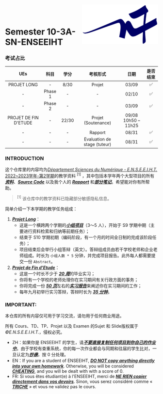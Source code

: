 <div class="logo"><img src="logon7.png" width="250px" align="right"></div>

<br>
<br>

# Semester 10-3A-SN-ENSEEIHT

### 考试占比

|          UEs          |  科目   | 学分  |           考核形式           |          日期          | 是否结束 |
| :-------------------: | :-----: | :---: | :--------------------------: | :--------------------: | :------: |
|      PROJET LONG      |    -    | 8/30  |            Projet            |         03/09          |    ✅     |
|           -           | Phase 1 |   -   |              -               |         02/10          |    ✅     |
|           -           | Phase 2 |   -   |              -               |         03/09          |    ✅     |
| PROJET DE FIN D'ETUDE |    -    | 22/30 |    Projet<br>(Soutenance)    | 09/08<br>10h50 – 11h25 |          |
|           -           |    -    |   -   |           Rapport            |         08/31          |    ✅     |
|           -           |    -    |   -   | Evaluation de stage (tuteur) |         08/31          |    ✅     |



### INTRODUCTION

这个仓库里的内容均为[*Département Sciences du Numérique - E.N.S.E.E.I.H.T.* 2022~2023学年-第2学期](http://formations.enseeiht.fr/fr/offre-de-formations/diplome-d-ingenieur-FC_DI/diplome-D/ingenieur-enseeiht-informatique-et-telecommunications-program-n7i5-171/ingenieur-enseeiht-informatique-et-telecommunications-3eme-annee-subprogram-n7i53-181/annee-3a-informatique-et-telecommunication-sn-NEEN/choix-de-parc-semestre-10-3a-info-et-telecom-sn-N0EN.html)的教学资料 $^{[1]}$ ，其中包括本学年两个大型项目的所有<u>***资料***</u>、<u>***Source Code***</u> 以及我个人的 <u>***Rapport***</u> 和<u>***部分笔记***</u>。希望能对你有所帮助。

> $^{[1]}$ 该仓库中的教学资料已隐藏部分敏感隐私信息。

简单介绍一下本学期的教学任务组成：

1. <u>***Projet Long***</u>：
   - 这是一个横跨两个学期的<u>***小组项目***</u>（3～5 人），开始于 S9 学期中期（主要进行资料检索和归纳等前期任务）；
   - 结束于 S10 学期初期（编码阶段，有一个月的时间全日制的完成该阶段任务）；
   - 项目结束后会举行小组答辩（英文）。答辩组成员由若干学校老师和企业老师组成。时长为 `小组人数 * 5` 分钟，并完成项目报告。此外每人都需要提交一份 `Abstract`。
2. <u>***Projet de Fin d'Etude***</u>：
   - 这是一个时长不少于 <u>***20 周***</u>的毕业实习；
   - 你将有一个学校的老师处理你在实习期间有关行政方面的事务；
   - 你将完成一份 <u>***50 页***</u>左右的<u>***实习报告***</u>来阐述你在实习期间的工作；
   - 每年九月初举行实习答辩，答辩时长为 <u>***35 分钟***</u>。


### IMPORTANT: 

本仓库的所有内容仅可用于学习交流，请勿用于任何商业用途。

所有 Cours、TD、TP、Projet 以及 Examen 的Sujet 和 Slide版权属于 *©E.N.S.E.E.I.H.T.*，侵权必究。

  * ZH：如果你是 ENSEEIHT 的学生，请<u>***不要直接复制任何项目到你自己的作业中***</u>。由于学校有查重系统，你的每一次作业都会与同期和往届的学生比对，一旦认定为<u>***抄袭***</u>，按 0 分处理。
  * EN：If you are a student of ENSEEIHT, <u>***DO NOT copy anything directly into your own homework***</u>. Otherwise, you will be considered <u>***CHEATING***</u>, and you will be dealt with with a score of 0.
  * FR: Si vous êtes étudiant(e) à l'ENSEEIHT, merci de <u>***NE RIEN copier directement dans vos devoirs***</u>. Sinon, vous serez considéré comme « <u>***TRICHE***</u> » et vous ne validez pas le cours.

